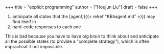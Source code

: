 +++
title = "explicit programming"
author = ["Houjun Liu"]
draft = false
+++

1.  anticipate all states that the [agent]({{< relref "KBhagent.md" >}}) may find itself in
2.  hard-code responses to each one

This is bad because you have to have big brain to think about and anticipate all the possible states (to provide a "complete strategy"), which is often impractical if not impossible.
